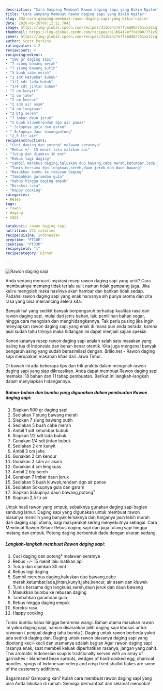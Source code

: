 ```yaml
---
description: "Cara Gampang Membuat Rawon daging sapi yang Bikin Ngiler"
title: "Cara Gampang Membuat Rawon daging sapi yang Bikin Ngiler"
slug: 892-cara-gampang-membuat-rawon-daging-sapi-yang-bikin-ngiler
date: 2020-06-28T06:12:12.784Z
image: https://img-global.cpcdn.com/recipes/311b6417effced80/751x532cq70/rawon-daging-sapi-foto-resep-utama.jpg
thumbnail: https://img-global.cpcdn.com/recipes/311b6417effced80/751x532cq70/rawon-daging-sapi-foto-resep-utama.jpg
cover: https://img-global.cpcdn.com/recipes/311b6417effced80/751x532cq70/rawon-daging-sapi-foto-resep-utama.jpg
author: Scott Perkins
ratingvalue: 4.2
reviewcount: 4
recipeingredient:
- "500 gr daging sapi"
- "7 siung bawang merah"
- "7 siung bawang putih"
- "5 buah cabe merah"
- "1 sdt ketumbar bubuk"
- "1/2 sdt lada bubuk"
- "1/4 sdt jintan bubuk"
- "2 cm kunyit"
- "3 cm jahe"
- "2 cm kencur"
- "2 sdm air asam"
- "4 cm lengkuas"
- "2 btg sereh"
- "7 lmbar daun jeruk"
- "5 buah kluwekrendam dgn air panas"
- " Sckupnya gula dan garam"
- " Sckupnya daun bawangpotong"
- "2,5 ltr air"
recipeinstructions:
- "Cuci daging dan potong² melawan seratnya"
- "Rebus +/- 15 menit lalu matikan api"
- "Tutup dan diamkan 30 mnt"
- "Rebus lagi daging"
- "Sambil merebus daging,haluskan duo bawang,cabe merah,ketumbar,lada,jintan,kunyit,jahe,kencur, air asam dan kluwek"
- "Tumis bersama dgn lengkuas,sereh,daun jeruk dan daun bawang"
- "Masukkan bumbu ke rebusan daging"
- "Tambahkan garamdan gula"
- "Rebus hingga daging empuk"
- "Koreksi rasa"
- "Happy cooking"
categories:
- Resep
tags:
- rawon
- daging
- sapi

katakunci: rawon daging sapi 
nutrition: 272 calories
recipecuisine: Indonesian
preptime: "PT10M"
cooktime: "PT33M"
recipeyield: "1"
recipecategory: Dinner

---
```



![Rawon daging sapi](https://img-global.cpcdn.com/recipes/311b6417effced80/751x532cq70/rawon-daging-sapi-foto-resep-utama.jpg)

Anda sedang mencari inspirasi resep rawon daging sapi yang unik? Cara membuatnya memang tidak terlalu sulit namun tidak gampang juga. Jika keliru mengolah maka hasilnya akan hambar dan bahkan tidak sedap. Padahal rawon daging sapi yang enak harusnya sih punya aroma dan cita rasa yang bisa memancing selera kita.

Banyak hal yang sedikit banyak berpengaruh terhadap kualitas rasa dari rawon daging sapi, mulai dari jenis bahan, lalu pemilihan bahan segar, hingga cara mengolah dan menghidangkannya. Tak perlu pusing jika ingin menyiapkan rawon daging sapi yang enak di mana pun anda berada, karena asal sudah tahu triknya maka hidangan ini dapat menjadi sajian spesial.

Konon katanya resep rawon daging sapi adalah salah satu masakan yang paling tua di Indonesia dan benar-benar otentik. Kita juga mengenal banyak pengaruh asing yang sudah berasimilasi dengan. Brilio.net - Rawon daging sapi merupakan makanan khas dari Jawa Timur.


Di bawah ini ada beberapa tips dan trik praktis dalam mengolah rawon daging sapi yang siap dikreasikan. Anda dapat membuat Rawon daging sapi memakai 18 bahan dan 11 tahap pembuatan. Berikut ini langkah-langkah dalam menyiapkan hidangannya.

<!--inarticleads1-->

##### Bahan-bahan dan bumbu yang digunakan dalam pembuatan Rawon daging sapi:

1. Siapkan 500 gr daging sapi
1. Sediakan 7 siung bawang merah
1. Siapkan 7 siung bawang putih
1. Sediakan 5 buah cabe merah
1. Ambil 1 sdt ketumbar bubuk
1. Siapkan 1/2 sdt lada bubuk
1. Gunakan 1/4 sdt jintan bubuk
1. Sediakan 2 cm kunyit
1. Ambil 3 cm jahe
1. Gunakan 2 cm kencur
1. Gunakan 2 sdm air asam
1. Gunakan 4 cm lengkuas
1. Ambil 2 btg sereh
1. Gunakan 7 lmbar daun jeruk
1. Sediakan 5 buah kluwek,rendam dgn air panas
1. Sediakan  Sckupnya gula dan garam
1. Siapkan  Sckupnya daun bawang,potong²
1. Siapkan 2,5 ltr air


Untuk hasil rawon yang empuk, sebaiknya gunakan daging sapi bagian sandung lamur. Daging sapi yang digunakan untuk membuat rawon biasanya memilih yang banyak lemaknya dan harganya jauh lebih murah dari daging sapi utama, bagi masyarakat sering menyebutnya sebagai. Cara Membuat Rawon Setan: Rebus daging sapi dan juga tulang sapi hingga matang dan empuk. Potong daging berbentuk dadu dengan ukuran sedang. 

<!--inarticleads2-->

##### Langkah-langkah membuat Rawon daging sapi:

1. Cuci daging dan potong² melawan seratnya
1. Rebus +/- 15 menit lalu matikan api
1. Tutup dan diamkan 30 mnt
1. Rebus lagi daging
1. Sambil merebus daging,haluskan duo bawang,cabe merah,ketumbar,lada,jintan,kunyit,jahe,kencur, air asam dan kluwek
1. Tumis bersama dgn lengkuas,sereh,daun jeruk dan daun bawang
1. Masukkan bumbu ke rebusan daging
1. Tambahkan garamdan gula
1. Rebus hingga daging empuk
1. Koreksi rasa
1. Happy cooking


Tumis bumbu halus hingga beraroma wangi. Bahan utama masakan rawon ini yakni daging sapi, namun disarankan pilih daging sapi khusus untuk rawonan ( penjual daging tahu bunda ). Daging untuk rawon berbeda yakni ada sedikit daging dan. Daging untuk rawon biasanya daging sapi yang dipotong kecil-kecil dan utamanya adalah bagian Agar rawon daging sapi rasanya enak, saat membeli keluak diperhatikan rasanya, jangan yang pahit. This aromatic Indonesian soup is traditionally served with an array of garnishes - blanched bean sprouts, wedges of hard-cooked egg, charcoal noodles, sprigs of Indonesian celery and crisp fried shallot flakes are some of the customary additions. 

Bagaimana? Gampang kan? Itulah cara membuat rawon daging sapi yang bisa Anda lakukan di rumah. Semoga bermanfaat dan selamat mencoba!
